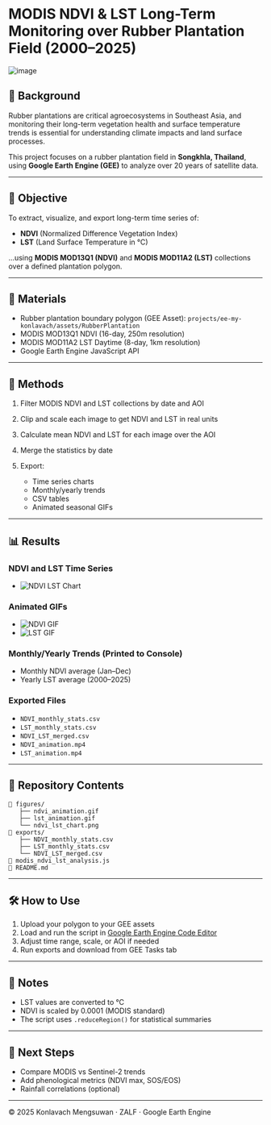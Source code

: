 # MODIS NDVI & LST Long-Term Monitoring over Rubber Plantation Field (2000–2025)

![image](https://github.com/user-attachments/assets/eb15e5fc-96f6-4ba9-80b1-33750bcb1a60)


## 📍 Background

Rubber plantations are critical agroecosystems in Southeast Asia, and monitoring their long-term vegetation health and surface temperature trends is essential for understanding climate impacts and land surface processes.

This project focuses on a rubber plantation field in **Songkhla, Thailand**, using **Google Earth Engine (GEE)** to analyze over 20 years of satellite data.

---

## 🎯 Objective

To extract, visualize, and export long-term time series of:

* **NDVI** (Normalized Difference Vegetation Index)
* **LST** (Land Surface Temperature in °C)

...using **MODIS MOD13Q1 (NDVI)** and **MODIS MOD11A2 (LST)** collections over a defined plantation polygon.

---

## 🧰 Materials

* Rubber plantation boundary polygon (GEE Asset): `projects/ee-my-konlavach/assets/RubberPlantation`
* MODIS MOD13Q1 NDVI (16-day, 250m resolution)
* MODIS MOD11A2 LST Daytime (8-day, 1km resolution)
* Google Earth Engine JavaScript API

---

## 🧪 Methods

1. Filter MODIS NDVI and LST collections by date and AOI
2. Clip and scale each image to get NDVI and LST in real units
3. Calculate mean NDVI and LST for each image over the AOI
4. Merge the statistics by date
5. Export:

   * Time series charts
   * Monthly/yearly trends
   * CSV tables
   * Animated seasonal GIFs

---

## 📊 Results

### NDVI and LST Time Series

* ![NDVI LST Chart](figures/ndvi_lst_chart.png)

### Animated GIFs

* ![NDVI GIF](figures/ndvi_animation.gif)
* ![LST GIF](figures/lst_animation.gif)

### Monthly/Yearly Trends (Printed to Console)

* Monthly NDVI average (Jan–Dec)
* Yearly LST average (2000–2025)

### Exported Files

* `NDVI_monthly_stats.csv`
* `LST_monthly_stats.csv`
* `NDVI_LST_merged.csv`
* `NDVI_animation.mp4`
* `LST_animation.mp4`

---

## 📂 Repository Contents

```text
📁 figures/
   ├── ndvi_animation.gif
   ├── lst_animation.gif
   └── ndvi_lst_chart.png
📁 exports/
   ├── NDVI_monthly_stats.csv
   ├── LST_monthly_stats.csv
   └── NDVI_LST_merged.csv
📄 modis_ndvi_lst_analysis.js
📄 README.md
```

---

## 🛠️ How to Use

1. Upload your polygon to your GEE assets
2. Load and run the script in [Google Earth Engine Code Editor](https://code.earthengine.google.com/)
3. Adjust time range, scale, or AOI if needed
4. Run exports and download from GEE Tasks tab

---

## 📌 Notes

* LST values are converted to °C
* NDVI is scaled by 0.0001 (MODIS standard)
* The script uses `.reduceRegion()` for statistical summaries

---

## 🔄 Next Steps

* Compare MODIS vs Sentinel-2 trends
* Add phenological metrics (NDVI max, SOS/EOS)
* Rainfall correlations (optional)

---

© 2025 Konlavach Mengsuwan · ZALF · Google Earth Engine
